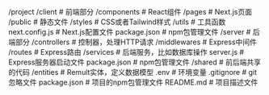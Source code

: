 /project
  /client # 前端部分
    /components # React组件
    /pages # Next.js页面
    /public # 静态文件
    /styles # CSS或者Tailwind样式
    /utils # 工具函数
    next.config.js # Next.js配置文件
    package.json # npm包管理文件
  /server # 后端部分
    /controllers # 控制器，处理HTTP请求
    /middlewares # Express中间件
    /routes # Express路由
    /services # 后端服务，比如数据库操作
    server.js # Express服务器启动文件
    package.json # npm包管理文件
  /shared # 前后端共享的代码
    /entities # Remult实体，定义数据模型
  .env # 环境变量
  .gitignore # git忽略文件
  package.json # 项目的npm包管理文件
  README.md # 项目描述文件
